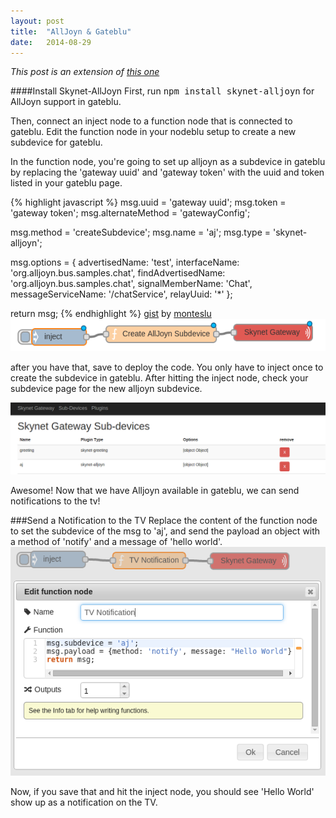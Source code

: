 ```yaml
---
layout: post
title:  "AllJoyn & Gateblu"
date:   2014-08-29
---
```


*This post is an extension of [this one](http://www.alisa.codes/2014/08/27/hackathon-writeup.html)*

####Install Skynet-AllJoyn
First, run <kbd>npm install skynet-alljoyn</kbd> for AllJoyn support in gateblu.


Then, connect an inject node to a function node that is connected to gateblu.
Edit the function node in your nodeblu setup to create a new subdevice for gateblu.

In the function node, you're going to set up alljoyn as a subdevice in gateblu by replacing the 'gateway uuid' and 'gateway token' with the uuid and token listed in your gateblu page.

{% highlight javascript %}
msg.uuid = 'gateway uuid'; 
msg.token = 'gateway token'; 
msg.alternateMethod = 'gatewayConfig';

msg.method = 'createSubdevice';
msg.name = 'aj';
msg.type = 'skynet-alljoyn';

msg.options = {
  advertisedName: 'test',
  interfaceName: 'org.alljoyn.bus.samples.chat',
  findAdvertisedName: 'org.alljoyn.bus.samples.chat',
  signalMemberName: 'Chat',
  messageServiceName: '/chatService',
  relayUuid: '*'
};

return msg;
{% endhighlight %}
[gist](https://gist.github.com/monteslu/eef338a6189e965bb387) by [monteslu](http://azprogrammer.com/)
![create new subdevice setup](/images/createdevicesetup.png)

after you have that, save to deploy the code.
You only have to inject once to create the subdevice in gateblu. After hitting the inject node, check your subdevice page for the new alljoyn subdevice. 

![show alljoyn in skynet-gateway subdevice portal](/images/gatewaysubdeviceviewaj.png)

Awesome! Now that we have Alljoyn available in gateblu, we can send notifications to the tv!

###Send a Notification to the TV
Replace the content of the function node to set the subdevice of the msg to 'aj', and send the payload an object with a method of 'notify' and a message of 'hello world'.
![send tv notification](/images/sendtvhelloworld.png)

Now, if you save that and hit the inject node, you should see 'Hello World' show up as a notification on the TV.